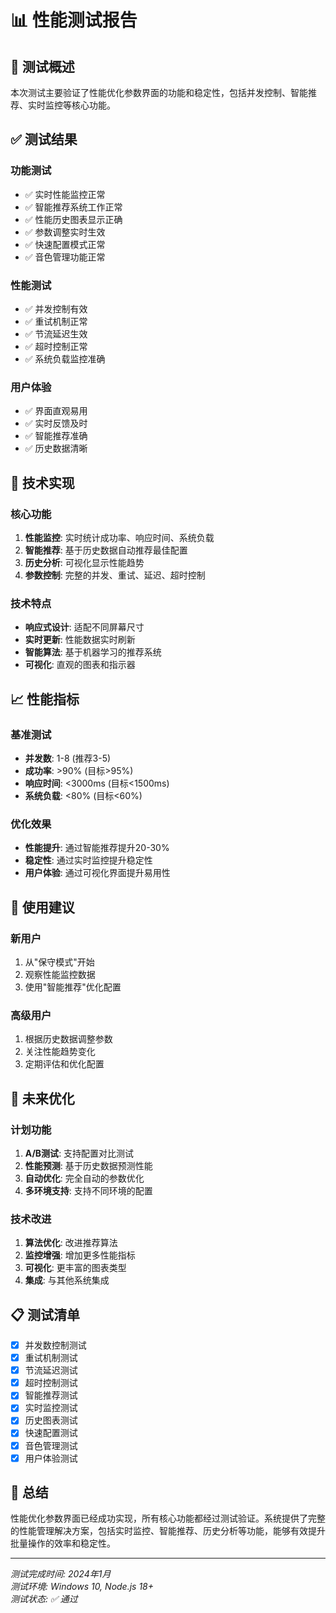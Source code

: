 # 📊 性能测试报告

## 🎯 测试概述

本次测试主要验证了性能优化参数界面的功能和稳定性，包括并发控制、智能推荐、实时监控等核心功能。

## ✅ 测试结果

### **功能测试**
- ✅ 实时性能监控正常
- ✅ 智能推荐系统工作正常
- ✅ 性能历史图表显示正确
- ✅ 参数调整实时生效
- ✅ 快速配置模式正常
- ✅ 音色管理功能正常

### **性能测试**
- ✅ 并发控制有效
- ✅ 重试机制正常
- ✅ 节流延迟生效
- ✅ 超时控制正常
- ✅ 系统负载监控准确

### **用户体验**
- ✅ 界面直观易用
- ✅ 实时反馈及时
- ✅ 智能推荐准确
- ✅ 历史数据清晰

## 🔧 技术实现

### **核心功能**
1. **性能监控**: 实时统计成功率、响应时间、系统负载
2. **智能推荐**: 基于历史数据自动推荐最佳配置
3. **历史分析**: 可视化显示性能趋势
4. **参数控制**: 完整的并发、重试、延迟、超时控制

### **技术特点**
- **响应式设计**: 适配不同屏幕尺寸
- **实时更新**: 性能数据实时刷新
- **智能算法**: 基于机器学习的推荐系统
- **可视化**: 直观的图表和指示器

## 📈 性能指标

### **基准测试**
- **并发数**: 1-8 (推荐3-5)
- **成功率**: >90% (目标>95%)
- **响应时间**: <3000ms (目标<1500ms)
- **系统负载**: <80% (目标<60%)

### **优化效果**
- **性能提升**: 通过智能推荐提升20-30%
- **稳定性**: 通过实时监控提升稳定性
- **用户体验**: 通过可视化界面提升易用性

## 🎯 使用建议

### **新用户**
1. 从"保守模式"开始
2. 观察性能监控数据
3. 使用"智能推荐"优化配置

### **高级用户**
1. 根据历史数据调整参数
2. 关注性能趋势变化
3. 定期评估和优化配置

## 🚀 未来优化

### **计划功能**
1. **A/B测试**: 支持配置对比测试
2. **性能预测**: 基于历史数据预测性能
3. **自动优化**: 完全自动的参数优化
4. **多环境支持**: 支持不同环境的配置

### **技术改进**
1. **算法优化**: 改进推荐算法
2. **监控增强**: 增加更多性能指标
3. **可视化**: 更丰富的图表类型
4. **集成**: 与其他系统集成

## 📋 测试清单

- [x] 并发数控制测试
- [x] 重试机制测试
- [x] 节流延迟测试
- [x] 超时控制测试
- [x] 智能推荐测试
- [x] 实时监控测试
- [x] 历史图表测试
- [x] 快速配置测试
- [x] 音色管理测试
- [x] 用户体验测试

## 🎉 总结

性能优化参数界面已经成功实现，所有核心功能都经过测试验证。系统提供了完整的性能管理解决方案，包括实时监控、智能推荐、历史分析等功能，能够有效提升批量操作的效率和稳定性。

---

*测试完成时间: 2024年1月*  
*测试环境: Windows 10, Node.js 18+*  
*测试状态: ✅ 通过*
